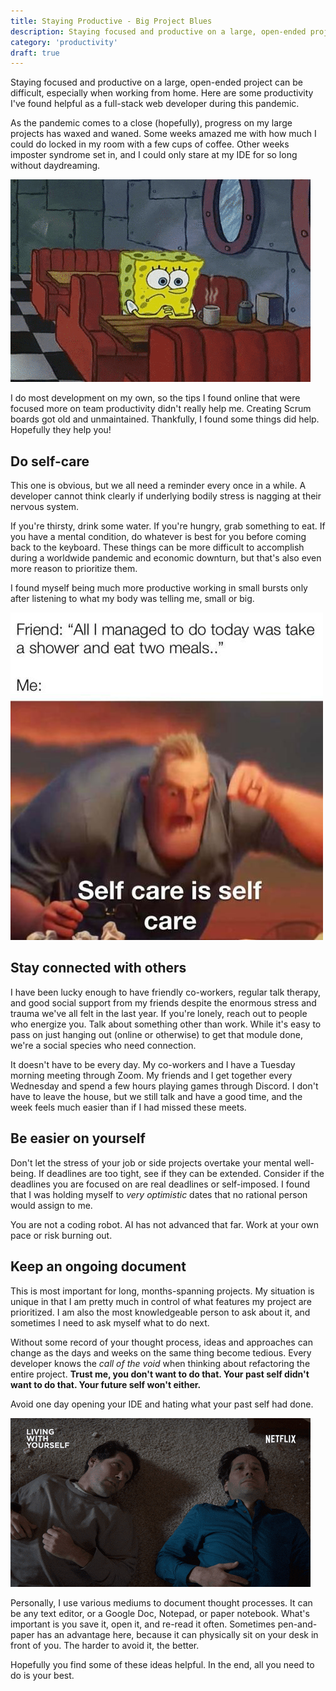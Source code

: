 ```yaml
---
title: Staying Productive - Big Project Blues
description: Staying focused and productive on a large, open-ended project can be difficult, especially when working from home. Here are some things I've found helpful during this pandemic.
category: 'productivity'
draft: true
---
```


Staying focused and productive on a large, open-ended project can be difficult, 
especially when working from home. Here are some productivity I've found helpful 
as a full-stack web developer during this pandemic.

As the pandemic comes to a close (hopefully), progress on my large projects 
has waxed and waned. Some weeks amazed me with how much I could do locked
in my room with a few cups of coffee. Other weeks imposter syndrome set in,
and I could only stare at my IDE for so long without daydreaming.

![Spongebob waits for inspiration](/spongebob-coffee.gif)

I do most development on my own, so the tips I found online that were focused
more on team productivity didn't really help me. Creating Scrum boards got old
and unmaintained. Thankfully, I found some things did help. Hopefully they help you!

## Do self-care
This one is obvious, but we all need a reminder every once in a while. 
A developer cannot think clearly if underlying bodily 
stress is nagging at their nervous system.

If you're thirsty, drink some water.
If you're hungry, grab something to eat. If you have a mental condition, do
whatever is best for you before coming back to the keyboard. These things can 
be more difficult to accomplish during a worldwide pandemic and economic
downturn, but that's also even more reason to prioritize them.

I found myself being much more productive working in small bursts only after
listening to what my body was telling me, small or big.

![Self care is self care](/self-care.png)

## Stay connected with others
I have been lucky enough to have friendly co-workers, regular talk therapy, and good social 
support from my friends despite the enormous stress and trauma we've all felt in the last year. 
If you're lonely, reach out to people who energize you. Talk about something other than work. 
While it's easy to pass on just hanging out (online or otherwise) to get that module done, 
we're a social species who need connection.

It doesn't have to be every day. My co-workers and I have a Tuesday morning meeting through Zoom. 
My friends and I get together every Wednesday and spend a few hours playing games through Discord. 
I don't have to leave the house, but we still talk and have a good time, and the week feels much
easier than if I had missed these meets.

## Be easier on yourself
Don't let the stress of your job or side projects overtake your mental well-being. If deadlines are too tight,
see if they can be extended. Consider if the deadlines you are focused on are real deadlines or self-imposed. 
I found that I was holding myself to *very optimistic* dates that no rational person would assign to me.

You are not a coding robot. AI has not advanced that far. Work at your own pace or risk burning out.

## Keep an ongoing document
This is most important for long, months-spanning projects. My situation is unique in that I am pretty much in
control of what features my project are prioritized. I am also the most knowledgeable person to ask about it,
and sometimes I need to ask myself what to do next.

Without some record of your thought process, ideas and approaches can change as the days and weeks on the same
thing become tedious.
Every developer knows the *call of the void* when thinking about refactoring the entire project. 
**Trust me, you don't want to do that. Your past self didn't want to do that. Your future self won't either.**

Avoid one day opening your IDE and hating what your past self had done.

![Living with yourself](/rudd-yourself.gif)

Personally, I use various mediums to document thought processes. It can be any text editor, or a Google Doc, Notepad,
or paper notebook. What's important is you save it, open it, and re-read it often. Sometimes pen-and-paper has an
advantage here, because it can physically sit on your desk in front of you. The harder to avoid it, the better.

Hopefully you find some of these ideas helpful. In the end, all you need to do is your best.
